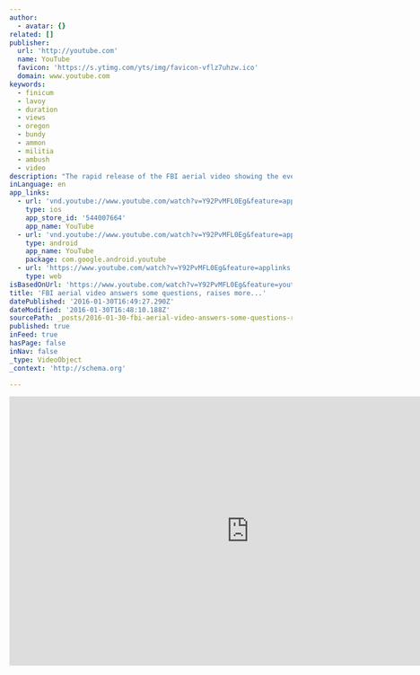 ```yaml
---
author:
  - avatar: {}
related: []
publisher:
  url: 'http://youtube.com'
  name: YouTube
  favicon: 'https://s.ytimg.com/yts/img/favicon-vflz7uhzw.ico'
  domain: www.youtube.com
keywords:
  - finicum
  - lavoy
  - duration
  - views
  - oregon
  - bundy
  - ammon
  - militia
  - ambush
  - video
description: "The rapid release of the FBI aerial video showing the events that led up to LaVoy Finicum's death is appreciated. In this day and age where police shooting videos are not released for weeks, months, and even years, the fact that this was done in just a few days is good."
inLanguage: en
app_links:
  - url: 'vnd.youtube://www.youtube.com/watch?v=Y92PvMFL0Eg&feature=applinks'
    type: ios
    app_store_id: '544007664'
    app_name: YouTube
  - url: 'vnd.youtube://www.youtube.com/watch?v=Y92PvMFL0Eg&feature=applinks'
    type: android
    app_name: YouTube
    package: com.google.android.youtube
  - url: 'https://www.youtube.com/watch?v=Y92PvMFL0Eg&feature=applinks'
    type: web
isBasedOnUrl: 'https://www.youtube.com/watch?v=Y92PvMFL0Eg&feature=youtu.be'
title: 'FBI aerial video answers some questions, raises more...'
datePublished: '2016-01-30T16:49:27.290Z'
dateModified: '2016-01-30T16:48:10.188Z'
sourcePath: _posts/2016-01-30-fbi-aerial-video-answers-some-questions-raises-more.md
published: true
inFeed: true
hasPage: false
inNav: false
_type: VideoObject
_context: 'http://schema.org'

---
```

<iframe src="https://cdn.embedly.com/widgets/media.html?src=http%3A%2F%2Fwww.youtube.com%2Fembed%2FY92PvMFL0Eg&amp;url=https%3A%2F%2Fwww.youtube.com%2Fwatch%3Fv%3DY92PvMFL0Eg%26feature%3Dyoutu.be&amp;image=http%3A%2F%2Fi.ytimg.com%2Fvi%2FY92PvMFL0Eg%2Fhqdefault.jpg&amp;key=b7d04c9b404c499eba89ee7072e1c4f7&amp;type=text%2Fhtml&amp;schema=youtube" width="854" height="480" scrolling="no" frameborder="0" allowfullscreen="allowfullscreen" style=""></iframe>